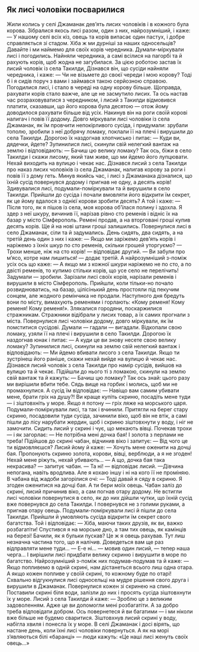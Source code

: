 ## Як лисі чоловіки посварилися

Жили колись у селі Джаманак дев’ять лисих чоловіків і в кожного була корова. Зібралися якось лисі разом, один з них, найрозумніший, і каже:
— У нашому селі всіх кіз, овець та корів випасає один пастух, і добре справляється зі стадом. Хіба ж ми дурніші за наших односельців? Давайте і ми наймемо для своїх корів чередника. Думали-міркували лисі і погодились. Найняли чередника, а самі всілися на пагорбі та й рахують корів, щоб жодна не загубилася. За цією роботою застав їх лисий чоловік із села Такилди, Дізнався він, що сусіди найняли чередника, і каже:
— Чи не візьмете до своєї череди і мою корову? Тоді б і я сидів поруч з вами і займався такою серйозною справою.
Погодилися лисі, і стало в череді на одну корову більше. Щоправда, рахувати корів стало важче, але це не засмутило лисих. Та ось настав час розраховуватися з чередником, і лисий з Такилди відмовився платити, сказавши, що його корова була десятою — отож йому доводилося рахувати більше від усіх. Накинув він на роги своїй корові налигач і повів її додому.
Довго міркували лисі чоловіки із села Джаманак, як їм провчити непокірливого сусіда, і придумали: зрубали тополю, зробили з неї добрячу ломаку, поклали її на плечі і вирушили до села Такилди. Дорогою їх наздогнав хлопчисько і питає:
— Куди ви, дядечки, йдете?
Зупинилися лисі, скинули свій нелегкий вантаж на землю і відповідають:
— Бачиш цю велику ломаку? Так ось, біжи в село Такилди і скажи лисому, який там живе, що ми йдемо його лупцювати. Нехай виходить на вулицю і чекає нас.
Дізнався лисий з села Такилди про наказ лисих чоловіків із села Джаманак, налигав корову за роги і повів її з дому геть.
Минув якийсь час, і лисі з Джаманака дізналися, що їхній сусід повернувся додому і пригнав не одну, а десять корів! Здивувалися лисі, подумали-поміркували та й вирушили в село Такилди.
Прийшли до сусіда і почали вмовляти його відкрити їм секрет, як це йому вдалося з однієї корови зробити десять? А той і каже:
— Після того, як я пішов із села, моя корова об’їлася полину і здохла. Я здер з неї шкуру, вичинив її, нарізав рівно сто ременів і відніс їх на базар у місто Сімферополь. Ремені продав, а на вторговані гроші купив десять корів. Ще й на нові штани гроші залишились.
Повернулися лисі в село Джаманак, сіли та й задумались. День сидять, два сидять, а на третій день один з них і каже:
— Якщо ми заріжемо дев’ять корів і наріжемо з їхніх шкур по сто ременів, скільки грошей уторгуємо?
— Трохи менше, ніж на сто корів! — відповідає другий.
— Ви забули про м’ясо, котре нам лишиться! — додає третій.
А найрозумніший з-поміж усіх ось що каже:
— А якщо ми з кожної шкури наріжемо не по сто, а по двісті ременів, то купимо стільки корів, що усе село не перелічить!
Задумали — зробили. Зарізали лисі своїх корів, нарізали ременів і вирушили в місто Сімферополь. Прийшли, коли тільки-но почало розвиднюватись, на базар, цілісінький день простояли під пекучим сонцем, але жодного ремінчика не продали. Наступного дня бредуть вони по місту, вимахують ременями і горлають: «Кому ременя! Кому ременя! Кому ременя!».
Злякалися городяни, поскаржилися стражникам. Стражники відібрали у лисих товар, а їх самих прогнали з міста. Повернулися лисі чоловіки додому, довго міркували, як їм помститися сусідові. Думали — гадали — вигадали. Відкопали свою ломаку, узяли її на плечі і вирушили в село Такилди. Дорогою їх наздогнав юнак і питає:
— А куди це ви знову несете свою велику ломаку?
Зупинилися лисі, скинули на землю свій нелегкий вантаж і відповідають:
— Ми йдемо вбивати лисого з села Такилди. Якщо ти зустрінеш його раніше, скажи нехай вийде на вулицю й чекає нас.
Дізнався лисий чоловік з села Такилди про намір сусідів, вийшов на вулицю та й чекає. Підійшли до нього ті з ломакою, скинули на землю свій вантаж та й кажуть:
— Бачиш цю ломаку? Так ось знай: цього разу ми вирішили вбити тебе. Сядь вище на горбик і молись, щоб ми не промахнулися.
А сусід їм відповідає:
— Навіщо вам самим убивати мене, брати гріх на душу?! Ви краще купіть скриню, посадіть мене туди — і зіштовхніть у море. Якщо я потону — гріх ляже на морського царя.
Подумали-поміркували лисі, та так і вчинили. Притягли на берег стару скриню, посадовили туди сусіда, зачинили віко, щоб він не втік, а самі пішли до лісу нарубати жердин, щоб і скриню зіштовхнути у воду, і ніг не замочити.
Сидить лисий у скрині і чує, що мекають вівці. Почекав трохи — і як загорлає:
— Не потрібна мені дочка бая! І золота з перлами не треба!
Підійшов до скрині чабан, відчинив віко і запитує:
— Від чого це ти відмовляєшся?
Лисий йому й каже:
— Хочуть мене оженити на дочці бая. Пропонують скриню золота, корови, вівці, верблюди, а я не згоден! Нехай мене ріжуть, нехай убивають...
— А що, дочка бая така некрасива? — запитує чабан.
— Та ні! — відповідає лисий. —Дівчина непогана, навіть вродлива. Але я кохаю іншу і ні на кого її не проміняю.
В чабана від жадоби загорілися очі:
— Тоді давай я сяду в скриню. Я згоден оженитися на дочці бая. А ти бери моїх овець.
Чабан заліз до скрині, лисий причинив віко, а сам погнав отару додому.
Не встигли лисі чоловіки повернутися в село, як до них дійшли чутки, що їхній сусід вже повернувся до села Такилди. І повернувся не з голими руками, а пригнав отару овець. Подумали-поміркували лисі й пішли до села Такилди. Прийшли й умовляють сусіда відкрити їм секрет свого багатства. Той і відповідає:
— Хіба, маючи таких друзів, як ви, важко розбагатіти! Спустився я на морське дно, а там тих овець, як камінців на березі! Бачили, як я бульки пускав? Це ж я овець рахував. Тут лиш незначна частина того, що я налічив. Доведеться вам ще раз відправляти мене туди...
— Е-е ні... — мовив один лисий, — тепер наша черга...
І вирішили лисі придбати велику скриню і вирушити в море по багатство. Найрозумніший з-поміж них подумав-подумав та й каже:
— Якщо попливемо в одній скрині, нам дістанеться всього лиш одна отара. А якщо кожен попливе у своїй скрині, то кожному буде по отарі!
Схвально відгукнулися лисі односельці на мудре рішення свого друга і вирушили в Джаманак. Повернулися кожен зі скринею на спині. Поставили скрині біля води, залізли до них і просять сусіда зіштовхнути їх у море. Лисий з села Такилди й каже:
— Зроблю це з великим задоволенням. Адже це ви допомогли мені розбагатіти. А за добро треба відповідати добром. Ось повернетеся й ви багатими — і ми ніколи вже більше не будемо сваритися.
Зіштовхнув лисий скрині у воду, набігла хвиля і понесла їх у море. В селі Джаманак і досі вірять, що настане день, коли їхні лисі чоловіки повернуться. А як на морі з’являються білі «баранці» — люди кажуть: «Це наші лисі женуть своїх овець...»
